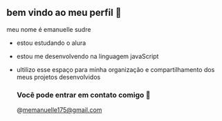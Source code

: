 ## bem vindo ao meu perfil 💙

meu nome é emanuelle sudre 

- estou estudando o alura
- estou me desenvolvendo na linguagem javaScript
- ultilizo esse espaço para minha organização e compartilhamento dos meus projetos desenvolvidos

  ### Você pode entrar em contato comigo 🤎
  
  @memanuelle175@gmail.com 
